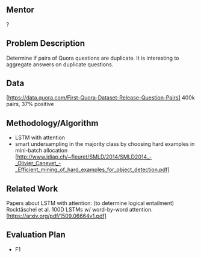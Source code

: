 ## Mentor
?

## Problem Description
Determine if pairs of Quora questions are duplicate. It is interesting to aggregate answers on duplicate questions.

## Data
[https://data.quora.com/First-Quora-Dataset-Release-Question-Pairs]
400k pairs, 37% positive

## Methodology/Algorithm
* LSTM with attention
* smart undersampling in the majority class by choosing hard examples in mini-batch allocation [http://www.idiap.ch/~fleuret/SMLD/2014/SMLD2014_-_Olivier_Canevet_-_Efficient_mining_of_hard_examples_for_object_detection.pdf]

## Related Work
Papers about LSTM with attention:
(to determine logical entailment) Rocktäschel et al. 100D LSTMs w/ word-by-word attention. [https://arxiv.org/pdf/1509.06664v1.pdf]

## Evaluation Plan
* F1
